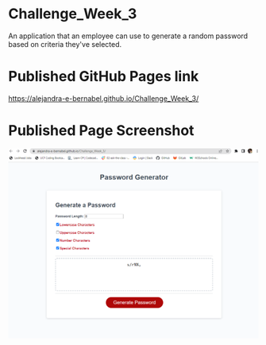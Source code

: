 # Challenge_Week_3
An application that an employee can use to generate a random password based on criteria they've selected.

# Published GitHub Pages link   
https://alejandra-e-bernabel.github.io/Challenge_Week_3/

# Published Page Screenshot
![Published Page Screenshot](image.png)